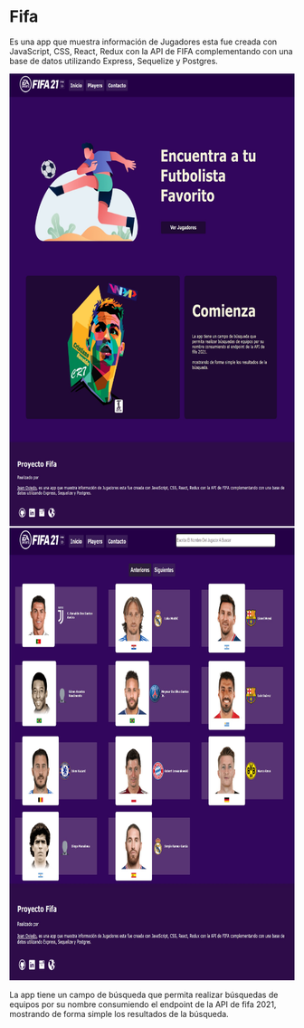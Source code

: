 # Fifa
Es una app que muestra información de Jugadores esta fue creada con JavaScript, CSS, React, Redux con la API de FIFA complementando con una base de datos utilizando Express, Sequelize y Postgres.



  <img height="800" src="https://github.com/JeanOviedo/Fifa/blob/main/Client/src/Icos/dise-min.png?raw=true" />
 <img height="800" src="https://github.com/JeanOviedo/Fifa/blob/main/Client/src/Icos/dise2-min.png?raw=true" />


La app tiene un campo de búsqueda que permita realizar búsquedas de equipos por su nombre consumiendo el endpoint de la API de fifa 2021, mostrando de forma simple los resultados de la búsqueda.
